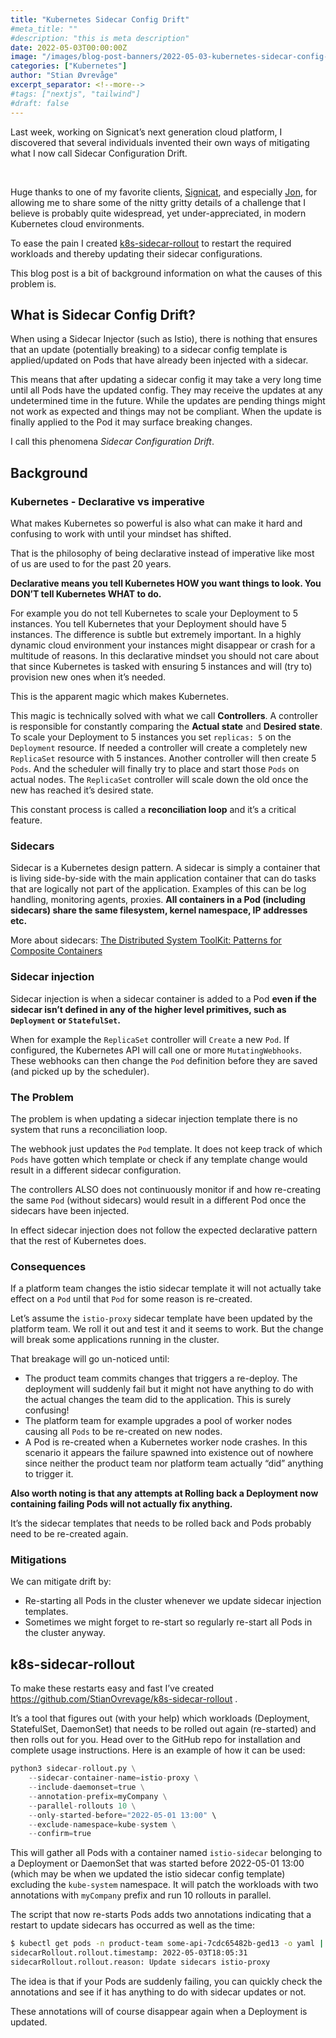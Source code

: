 ```yaml
---
title: "Kubernetes Sidecar Config Drift"
#meta_title: ""
#description: "this is meta description"
date: 2022-05-03T00:00:00Z
image: "/images/blog-post-banners/2022-05-03-kubernetes-sidecar-config-drift.png"
categories: ["Kubernetes"]
author: "Stian Øvrevåge"
excerpt_separator: <!--more-->
#tags: ["nextjs", "tailwind"]
#draft: false
---
```


Last week, working on Signicat’s next generation cloud platform, I discovered that several individuals invented their own ways of mitigating what I now call Sidecar Configuration Drift.

<br>
<!--more-->

Huge thanks to one of my favorite clients, [Signicat](https://www.signicat.com/), and especially [Jon](https://www.linkedin.com/in/jon-skarpeteig/), for allowing me to share some of the nitty gritty details of a challenge that I believe is probably quite widespread, yet under-appreciated, in modern Kubernetes cloud environments.

To ease the pain I created [k8s-sidecar-rollout](https://github.com/StianOvrevage/k8s-sidecar-rollout) to restart the required workloads and thereby updating their sidecar configurations.

This blog post is a bit of background information on what the causes of this problem is.

## What is Sidecar Config Drift?

When using a Sidecar Injector (such as Istio), there is nothing that ensures that an update (potentially breaking) to a sidecar config template is applied/updated on Pods that have already been injected with a sidecar.

This means that after updating a sidecar config it may take a very long time until all Pods have the updated config. They may receive the updates at any undetermined time in the future. While the updates are pending things might not work as expected and things may not be compliant. When the update is finally applied to the Pod it may surface breaking changes.

I call this phenomena _Sidecar Configuration Drift_.

## Background

### Kubernetes - Declarative vs imperative

What makes Kubernetes so powerful is also what can make it hard and confusing to work with until your mindset has shifted.

That is the philosophy of being declarative instead of imperative like most of us are used to for the past 20 years.

__Declarative means you tell Kubernetes HOW you want things to look. You DON’T tell Kubernetes WHAT to do.__

For example you do not tell Kubernetes to scale your Deployment to 5 instances. You tell Kubernetes that your Deployment should have 5 instances. The difference is subtle but extremely important. In a highly dynamic cloud environment your instances might disappear or crash for a multitude of reasons. In this declarative mindset you should not care about that since Kubernetes is tasked with ensuring 5 instances and will (try to) provision new ones when it’s needed.

This is the apparent magic which makes Kubernetes.

This magic is technically solved with what we call __Controllers__. A controller is responsible for constantly comparing the __Actual state__ and __Desired state__. To scale your Deployment to 5 instances you set `replicas: 5` on the `Deployment` resource. If needed a controller will create a completely new `ReplicaSet` resource with 5 instances. Another controller will then create 5 `Pods`. And the scheduler will finally try to place and start those `Pods` on actual nodes. The `ReplicaSet` controller will scale down the old once the new has reached it’s desired state.

This constant process is called a __reconciliation loop__ and it’s a critical feature.

### Sidecars

Sidecar is a Kubernetes design pattern. A sidecar is simply a container that is living side-by-side with the main application container that can do tasks that are logically not part of the application. Examples of this can be log handling, monitoring agents, proxies. __All containers in a Pod (including sidecars) share the same filesystem, kernel namespace, IP addresses etc.__

More about sidecars: [The Distributed System ToolKit: Patterns for Composite Containers](https://kubernetes.io/blog/2015/06/the-distributed-system-toolkit-patterns/)

### Sidecar injection

Sidecar injection is when a sidecar container is added to a Pod __even if the sidecar isn’t defined in any of the higher level primitives, such as `Deployment` or `StatefulSet`.__

When for example the `ReplicaSet` controller will `Create` a new `Pod`. If configured, the Kubernetes API will call one or more `MutatingWebhooks`. These webhooks can then change the `Pod` definition before they are saved (and picked up by the scheduler).

### The Problem

The problem is when updating a sidecar injection template there is no system that runs a reconciliation loop.

The webhook just updates the `Pod` template. It does not keep track of which `Pods` have gotten which template or check if any template change would result in a different sidecar configuration.

The controllers ALSO does not continuously monitor if and how re-creating the same `Pod` (without sidecars) would result in a different Pod once the sidecars have been injected.

In effect sidecar injection does not follow the expected declarative pattern that the rest of Kubernetes does.

### Consequences

If a platform team changes the istio sidecar template it will not actually take effect on a `Pod` until that `Pod` for some reason is re-created.

Let’s assume the `istio-proxy` sidecar template have been updated by the platform team. We roll it out and test it and it seems to work. But the change will break some applications running in the cluster.

That breakage will go un-noticed until:

- The product team commits changes that triggers a re-deploy. The deployment will suddenly fail but it might not have anything to do with the actual changes the team did to the application. This is surely confusing!
- The platform team for example upgrades a pool of worker nodes causing all `Pods` to be re-created on new nodes.
- A Pod is re-created when a Kubernetes worker node crashes. In this scenario it appears the failure spawned into existence out of nowhere since neither the product team nor platform team actually “did” anything to trigger it.

__Also worth noting is that any attempts at Rolling back a Deployment now containing failing Pods will not actually fix anything.__

It’s the sidecar templates that needs to be rolled back and Pods probably need to be re-created again.

### Mitigations

We can mitigate drift by:

- Re-starting all Pods in the cluster whenever we update sidecar injection templates.
- Sometimes we might forget to re-start so regularly re-start all Pods in the cluster anyway.

## k8s-sidecar-rollout

To make these restarts easy and fast I’ve created https://github.com/StianOvrevage/k8s-sidecar-rollout .

It’s a tool that figures out (with your help) which workloads (Deployment, StatefulSet, DaemonSet) that needs to be rolled out again (re-started) and then rolls out for you. Head over to the GitHub repo for installation and complete usage instructions. Here is an example of how it can be used:

```python
python3 sidecar-rollout.py \
    --sidecar-container-name=istio-proxy \
    --include-daemonset=true \
    --annotation-prefix=myCompany \
    --parallel-rollouts 10 \
    --only-started-before="2022-05-01 13:00" \
    --exclude-namespace=kube-system \
    --confirm=true
```

This will gather all Pods with a container named `istio-sidecar` belonging to a Deployment or DaemonSet that was started before 2022-05-01 13:00 (which may be when we updated the istio sidecar config template) excluding the `kube-system` namespace. It will patch the workloads with two annotations with `myCompany` prefix and run 10 rollouts in parallel.

The script that now re-starts Pods adds two annotations indicating that a restart to update sidecars has occurred as well as the time:

```bash
$ kubectl get pods -n product-team some-api-7cdc65482b-ged13 -o yaml | yq '.metadata.annotations'
sidecarRollout.rollout.timestamp: 2022-05-03T18:05:31
sidecarRollout.rollout.reason: Update sidecars istio-proxy
```

The idea is that if your Pods are suddenly failing, you can quickly check the annotations and see if it has anything to do with sidecar updates or not.

These annotations will of course disappear again when a Deployment is updated.




